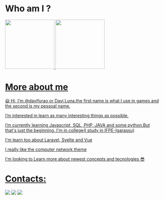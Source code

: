  
 # Who am I ?
 
 <div>
 <a href="https://github.com/davifurao">
 <img height="160em" src="https://github-readme-stats.vercel.app/api/top-langs/?username=davifurao&layout=compact&langs_count=7&theme=dracula"/>
 <img height="160em" src="https://github-readme-stats.vercel.app/api?username=davifurao&show_icons=true&theme=dracula&include_all_commits=true&count_private=true"/>
 </div>
 
 
 # More about me
 
 :smiley: Hi, I’m @davifurao or Davi Luna.the first name is what I use in games and the second is my pessoal name.


   I’m interested in learn as many interesting things as possible.

   I’m currently learning Javascript, SQL, PHP, JAVA and some python.But that's just the beginning. I'm in college(I study in IFPE-Igarassu)
   
   I'm learn too about Laravel, Svelte and Vue
   
   I really like the computer network theme 

   I'm looking to Learn more about newest concepts and tecnologies :sunglasses:
  
  # Contacts:
   
   
  <div>
  <a href="https://www.instagram.com/sdavi738/" target="_blank"><img src="https://img.shields.io/badge/-Instagram-%23E4405F?style=for-the-badge&logo=instagram&logoColor=white" target="_blank"></a>
  <a href = "mailto: Sdavi738@gmail.com"><img src="https://img.shields.io/badge/Gmail-D14836?style=for-the-badge&logo=gmail&logoColor=white" target="_blank"></a>
  <a href="https://www.linkedin.com/in/davi-luna" target="_blank"><img src="https://img.shields.io/badge/-LinkedIn-%230077B5?style=for-the-badge&logo=linkedin&logoColor=white" target="_blank"></a>  
  </div>

<!---
davifurao/davifurao is a ✨ special ✨ repository because its `README.md` (this file) appears on your GitHub profile.
You can click the Preview link to take a look at your changes.
--->
